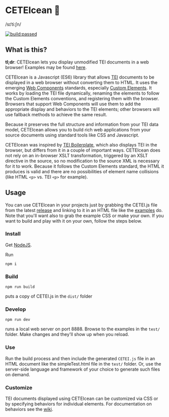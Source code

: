 # CETEIcean 🐳
/sɪˈti:ʃn/

<a href="#" id="status-image-popup" title="build status image" name="status-images" class="open-popup" data-ember-action="1094">
            <img src="https://travis-ci.org/TEIC/CETEIcean.svg" alt="build:passed">
          </a>

## What is this?
**tl;dr**: CETEIcean lets you display unmodified TEI documents in a web browser!
Examples may be found  [here](http://teic.github.io/CETEIcean/).

CETEIcean is a Javascript (ES6) library that allows [TEI](http://tei-c.org)
documents to be displayed in a web browser without converting them to
HTML. It uses the emerging [Web Components](http://webcomponents.org) standards,
especially [Custom Elements](http://w3c.github.io/webcomponents/spec/custom/). It 
works by loading the TEI file dynamically, renaming the elements to follow the
Custom Elements conventions, and registering them with the browser. Browsers
that support Web Components will use them to add the appropriate display and
behaviors to the TEI elements; other browsers will use fallback methods to
achieve the same result.

Because it preserves the full structure and information from your TEI data model,
CETEIcean allows you to build rich web applications from your source documents
using standard tools like CSS and Javascript.

CETEIcean was inspired by
[TEI Boilerplate](https://github.com/GrantLS/TEI-Boilerplate),
which also displays TEI in the browser, but differs from it in a couple of
important ways. CETEIcean does not rely on an in-browser XSLT transformation, 
triggered by an XSLT directive in the source, so no modification to the source XML is
necessary for it to work. Because it follows the Custom Elements standard, the
HTML it produces is valid and there are no possibilities of element name
collisions (like HTML `<p>` vs. TEI `<p>` for example). 

## Usage

You can use CETEIcean in your projects just by grabbing the CETEI.js file from the latest [release](https://github.com/TEIC/CETEIcean/releases) and linking to it in an HTML file like the [examples](http://teic.github.io/CETEIcean/) do. Note that you'll want also to grab the example CSS or make your own. If you want to build and play with it on your own, follow the steps below.

### Install
Get [NodeJS](https://nodejs.org/).

Run
```
npm i
```

### Build
```
npm run build
```
puts a copy of CETEI.js in the `dist/` folder

### Develop
```
npm run dev
```
runs a local web server on port 8888. Browse to the examples in the `test/`
folder. Make changes and they'll show up when you reload.

### Use
Run the build process and then include the generated `CETEI.js` file in an HTML 
document like the simpleTest.html file in the `test/` folder. Or, use the 
server-side language and framework of your choice to generate such files on demand.

### Customize
TEI documents displayed using CETEIcean can be customized via CSS or by specifying
behaviors for individual elements. For documentation on behaviors see the 
[wiki](https://github.com/TEIC/CETEIcean/wiki/Anatomy-of-a-behaviors-object).
